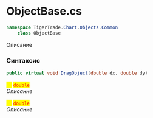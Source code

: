 
# ObjectBase.cs
```csharp
namespace TigerTrade.Chart.Objects.Common  
    class ObjectBase
```

Описание

### Синтаксис
```csharp
public virtual void DragObject(double dx, double dy)
```

<mark style="color:yellow;">**`dx`**</mark> <mark style="color:red;">`double`</mark>  
 *Описание*  
  
<mark style="color:yellow;">**`dy`**</mark> <mark style="color:red;">`double`</mark>  
 *Описание*  
  

                    
                    